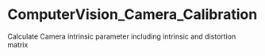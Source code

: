 # ComputerVision_Camera_Calibration
Calculate Camera intrinsic parameter including intrinsic and distortion matrix
